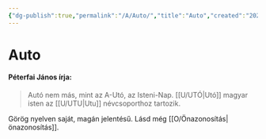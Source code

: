 ```yaml
---
{"dg-publish":true,"permalink":"/A/Auto/","title":"Auto","created":"2024-11-23T05:02","updated":"2025-09-20T14:11"}
---
```



# Auto

#### Péterfai János írja:

> Autó nem más, mint az A-Utó, az Isteni-Nap. [[U/UTÓ\|Utó]] magyar isten az [[U/UTU\|Utu]] névcsoporthoz tartozik.  


Görög nyelven saját, magán jelentésű. Lásd még [[O/Önazonosítás\|önazonosítás]].  